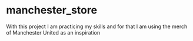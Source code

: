 # manchester_store
With this project I am practicing my skills and for that I am using the merch of Manchester United as an inspiration
